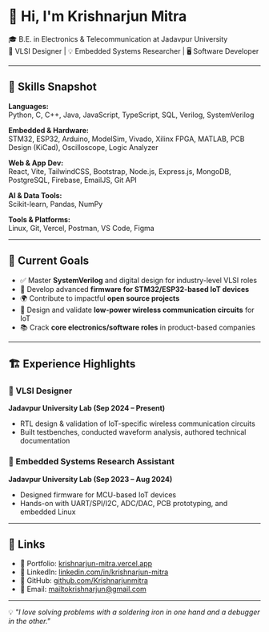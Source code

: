 # 👋 Hi, I'm Krishnarjun Mitra

🎓 B.E. in Electronics & Telecommunication at Jadavpur University  
🔬 VLSI Designer | 💡 Embedded Systems Researcher | 🖥️ Software Developer

---

## 🔧 Skills Snapshot

**Languages:**  
Python, C, C++, Java, JavaScript, TypeScript, SQL, Verilog, SystemVerilog  

**Embedded & Hardware:**  
STM32, ESP32, Arduino, ModelSim, Vivado, Xilinx FPGA, MATLAB, PCB Design (KiCad), Oscilloscope, Logic Analyzer  

**Web & App Dev:**  
React, Vite, TailwindCSS, Bootstrap, Node.js, Express.js, MongoDB, PostgreSQL, Firebase, EmailJS, Git API  

**AI & Data Tools:**  
Scikit-learn, Pandas, NumPy  

**Tools & Platforms:**  
Linux, Git, Vercel, Postman, VS Code, Figma  

---

## 🎯 Current Goals

- ✅ Master **SystemVerilog** and digital design for industry-level VLSI roles  
- 🔁 Develop advanced **firmware for STM32/ESP32-based IoT devices**  
- 🌍 Contribute to impactful **open source projects**  
- 🧪 Design and validate **low-power wireless communication circuits** for IoT  
- 📚 Crack **core electronics/software roles** in product-based companies  

---

## 🏗️ Experience Highlights

### 🔹 VLSI Designer  
**Jadavpur University Lab (Sep 2024 – Present)**  
- RTL design & validation of IoT-specific wireless communication circuits  
- Built testbenches, conducted waveform analysis, authored technical documentation  

### 🔹 Embedded Systems Research Assistant  
**Jadavpur University Lab (Sep 2023 – Aug 2024)**  
- Designed firmware for MCU-based IoT devices  
- Hands-on with UART/SPI/I2C, ADC/DAC, PCB prototyping, and embedded Linux  

---

## 🔗 Links

- 🔗 Portfolio: [krishnarjun-mitra.vercel.app](https://krishnarjun-mitra.vercel.app)  
- 🔗 LinkedIn: [linkedin.com/in/krishnarjun-mitra](https://www.linkedin.com/in/krishnarjun-mitra/)  
- 🔗 GitHub: [github.com/Krishnarjunmitra](https://github.com/Krishnarjunmitra)  
- 📧 Email: mailtokrishnarjun@gmail.com  

---

💡 *"I love solving problems with a soldering iron in one hand and a debugger in the other."*
